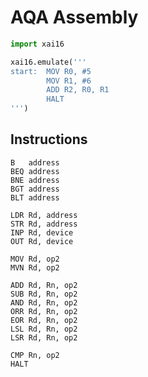 # AQA Assembly


```Python
import xai16

xai16.emulate('''
start:  MOV R0, #5
        MOV R1, #6
        ADD R2, R0, R1
        HALT
''')
```

## Instructions

    B   address
    BEQ address
    BNE address
    BGT address
    BLT address

    LDR Rd, address
    STR Rd, address
    INP Rd, device
    OUT Rd, device

    MOV Rd, op2
    MVN Rd, op2

    ADD Rd, Rn, op2
    SUB Rd, Rn, op2
    AND Rd, Rn, op2
    ORR Rd, Rn, op2
    EOR Rd, Rn, op2
    LSL Rd, Rn, op2
    LSR Rd, Rn, op2

    CMP Rn, op2
    HALT
